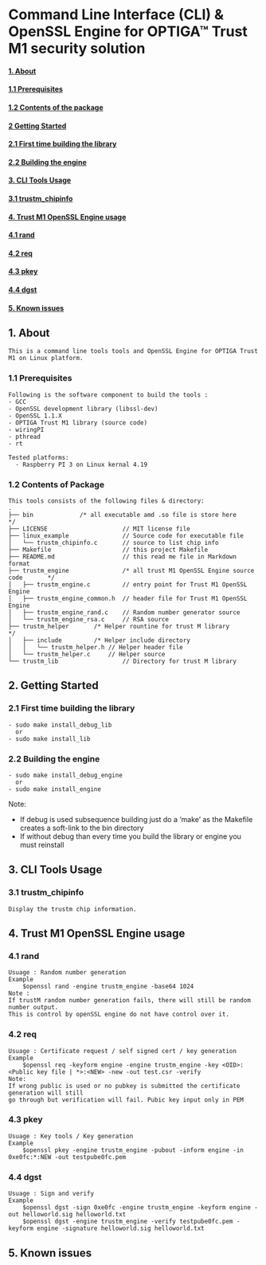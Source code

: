 # Command Line Interface (CLI) & OpenSSL Engine for OPTIGA™ Trust M1 security solution

#### [1. About](#about)
#### [1.1 Prerequisites](#prerequisities)
#### [1.2 Contents of the package](#contents)
#### [2  Getting Started](getting_started)
#### [2.1 First time building the library](#build_lib)
#### [2.2 Building the engine](#build_engine) 
#### [3. CLI Tools Usage](#cli_tools)
#### [3.1 trustm_chipinfo](#chipinfo)
#### [4. Trust M1 OpenSSL Engine usage](#engine_usage)
#### [4.1 rand](#rand)
#### [4.2 req](#req)
#### [4.3 pkey](#pkey)
#### [4.4 dgst](#dgst)
#### [5. Known issues](#known_issues)

## <a name="about"></a>1. About

    This is a command line tools tools and OpenSSL Engine for OPTIGA Trust M1 on Linux platform.


### <a name="prerequisites"></a>1.1 Prerequisites

    Following is the software component to build the tools :
	- GCC
	- OpenSSL development library (libssl-dev)
	- OpenSSL 1.1.X
	- OPTIGA Trust M1 library (source code)
	- wiringPI
	- pthread
	- rt

    Tested platforms:
      - Raspberry PI 3 on Linux kernal 4.19

### <a name="contents_of_package"></a>1.2 Contents of Package

    This tools consists of the following files & directory:
	.
	├── bin				/* all executable amd .so file is store here	 */
	├── LICENSE                     // MIT license file
	├── linux_example               // Source code for executable file
	│   └── trustm_chipinfo.c       // source to list chip info
	├── Makefile                    // this project Makefile 
	├── README.md                   // this read me file in Markdown format 
	├── trustm_engine               /* all trust M1 OpenSSL Engine source code       */
	│   ├── trustm_engine.c         // entry point for Trust M1 OpenSSL Engine 
	│   ├── trustm_engine_common.h  // header file for Trust M1 OpenSSL Engine
	│   ├── trustm_engine_rand.c    // Random number generator source  
	│   └── trustm_engine_rsa.c     // RSA source 
	├── trustm_helper		/* Helper rountine for trust M library           */
	│   ├── include			/* Helper include directory                     
	│   │   └── trustm_helper.h	// Helper header file
	│   └── trustm_helper.c		// Helper source 
	└── trustm_lib                  // Directory for trust M library

## <a name="getting_started"></a>2. Getting Started
### <a name="build_lib"></a>2.1 First time building the library
    - sudo make install_debug_lib 
      or 
    - sudo make install_lib

### <a name="build_engine"></a>2.2 Building the engine
    - sudo make install_debug_engine 
      or 
    - sudo make install_engine

Note:
- If debug is used subsequence building just do a ‘make’ as the Makefile creates a 
  soft-link to the bin directory
- If without debug than every time you build the library or engine you must reinstall

## <a name="cli_usage"></a>3. CLI Tools Usage
### <a name="chipinfo"></a>3.1 trustm_chipinfo
    Display the trustm chip information.

## <a name="engine_usage"></a>4. Trust M1 OpenSSL Engine usage
### <a name="rand"></a>4.1 rand
    Usuage : Random number generation
    Example 
        $openssl rand -engine trustm_engine -base64 1024
    Note : 
    If trustM random number generation fails, there will still be random number output. 
    This is control by openSSL engine do not have control over it.

### <a name="req"></a>4.2 req
    Usuage : Certificate request / self signed cert / key generation
    Example
        $openssl req -keyform engine -engine trustm_engine -key <OID>:<Public key file | *>:<NEW> -new -out test.csr -verify
    Note:
    If wrong public is used or no pubkey is submitted the certificate generation will still 
    go through but verification will fail. Pubic key input only in PEM

### <a name="pkey"></a>4.3 pkey
    Usuage : Key tools / Key generation
    Example
        $openssl pkey -engine trustm_engine -pubout -inform engine -in 0xe0fc:*:NEW -out testpube0fc.pem

### <a name="dgst"></a>4.4 dgst
    Usuage : Sign and verify
    Example
        $openssl dgst -sign 0xe0fc -engine trustm_engine -keyform engine -out helloworld.sig helloworld.txt
        $openssl dgst -engine trustm_engine -verify testpube0fc.pem -keyform engine -signature helloworld.sig helloworld.txt

## <a name="known_issues"></a>5. Known issues

